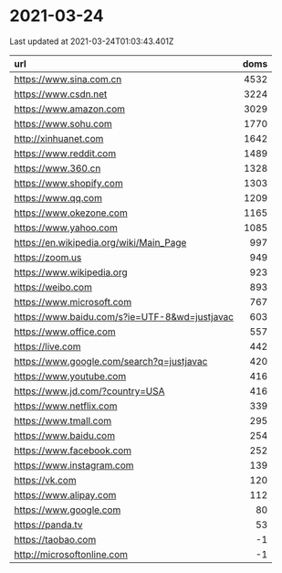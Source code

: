 # 2021-03-24

<!-- BEGIN -->
Last updated at 2021-03-24T01:03:43.401Z

url | doms
:- | -:
https://www.sina.com.cn | 4532
https://www.csdn.net | 3224
https://www.amazon.com | 3029
https://www.sohu.com | 1770
http://xinhuanet.com | 1642
https://www.reddit.com | 1489
https://www.360.cn | 1328
https://www.shopify.com | 1303
https://www.qq.com | 1209
https://www.okezone.com | 1165
https://www.yahoo.com | 1085
https://en.wikipedia.org/wiki/Main_Page | 997
https://zoom.us | 949
https://www.wikipedia.org | 923
https://weibo.com | 893
https://www.microsoft.com | 767
https://www.baidu.com/s?ie=UTF-8&wd=justjavac | 603
https://www.office.com | 557
https://live.com | 442
https://www.google.com/search?q=justjavac | 420
https://www.youtube.com | 416
https://www.jd.com/?country=USA | 416
https://www.netflix.com | 339
https://www.tmall.com | 295
https://www.baidu.com | 254
https://www.facebook.com | 252
https://www.instagram.com | 139
https://vk.com | 120
https://www.alipay.com | 112
https://www.google.com | 80
https://panda.tv | 53
https://taobao.com | -1
http://microsoftonline.com | -1
<!-- END -->

